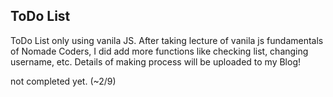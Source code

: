 ## ToDo List 
ToDo List only using vanila JS.
After taking lecture of vanila js fundamentals of Nomade Coders, I did add more functions like checking list, changing username, etc.
Details of making process will be uploaded to my Blog!

not completed yet. (~2/9)
